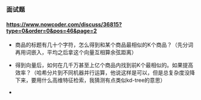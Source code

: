 ### 面试题

#### https://www.nowcoder.com/discuss/36815?type=0&order=0&pos=46&page=2
+ 商品的标题有几十个字符，怎么得到和某个商品最相似的K个商品？（先分词再用词嵌入，平均之后拿这个向量互相算余弦距离）
+ 得到向量后，如何在几千万甚至上亿个商品内找到前K个最相似的。如果提高效率？（哈希分片到不同机器并行运算，他说这样是可以，但是总复杂度没降下来，要用什么高维特征检索，我猜测有点类似kd-tree的意思）

+ 
